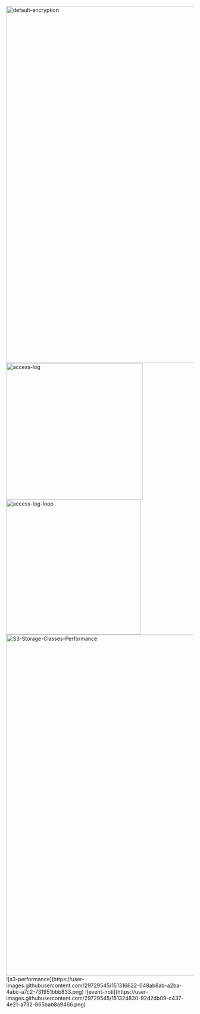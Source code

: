 <img width="958" alt="default-encryption" src="https://user-images.githubusercontent.com/29729545/150817284-8318d392-87ee-46db-a462-f5aa57863863.png">
<img width="367" alt="access-log" src="https://user-images.githubusercontent.com/29729545/150820622-f7eebb9c-aa28-45b7-9d80-a343b31fb451.png">
<img width="362" alt="access-log-loop" src="https://user-images.githubusercontent.com/29729545/150823145-ec002c49-da51-43de-aaed-d3547f1cfd65.png">
<img width="916" alt="S3-Storage-Classes-Performance" src="https://user-images.githubusercontent.com/29729545/151008602-30204774-5704-492b-a009-092785df81f5.png">
![s3-performance](https://user-images.githubusercontent.com/29729545/151316622-048ab8ab-a2ba-4abc-a7c2-731951bbb833.png)
![event-noti](https://user-images.githubusercontent.com/29729545/151324830-92d2db09-c437-4e21-a732-865bab8a9466.png)
